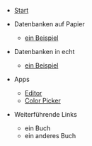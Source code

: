 * [Start](/)

* Datenbanken auf Papier  
  * [ein Beispiel](Seite.md)

* Datenbanken in echt  
  * [ein Beispiel](Seite.md)

* Apps

  * [Editor](https://apps.wi-wissen.de/html-css-js-editor/)
  * [Color Picker](https://www.w3schools.com/colors/colors_picker.asp)



* Weiterführende Links
  * ein Buch
  * ein anderes Buch


